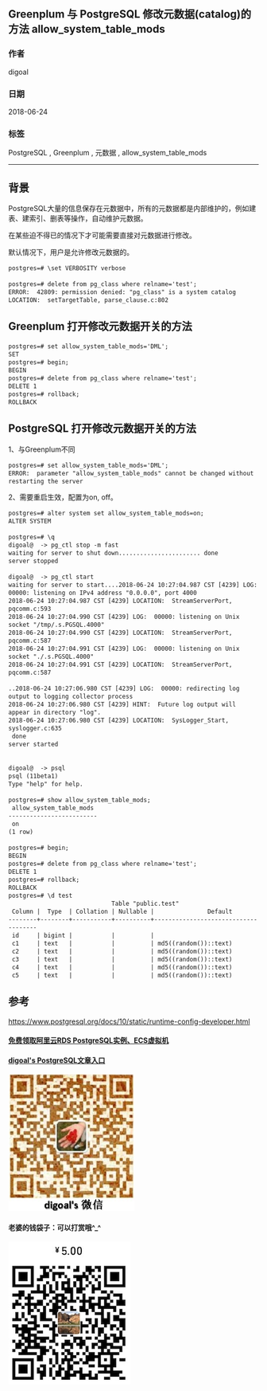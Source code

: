 ## Greenplum 与 PostgreSQL 修改元数据(catalog)的方法 allow_system_table_mods  
                                                             
### 作者                                                             
digoal                                                             
                                                             
### 日期                                                             
2018-06-24                                                           
                                                             
### 标签                                                             
PostgreSQL , Greenplum , 元数据 , allow_system_table_mods   
                                                             
----                                                             
                                                             
## 背景    
PostgreSQL大量的信息保存在元数据中，所有的元数据都是内部维护的，例如建表、建索引、删表等操作，自动维护元数据。  
  
在某些迫不得已的情况下才可能需要直接对元数据进行修改。  
  
默认情况下，用户是允许修改元数据的。  
  
```  
postgres=# \set VERBOSITY verbose  
  
postgres=# delete from pg_class where relname='test';  
ERROR:  42809: permission denied: "pg_class" is a system catalog  
LOCATION:  setTargetTable, parse_clause.c:802  
```  
  
## Greenplum 打开修改元数据开关的方法  
  
```  
postgres=# set allow_system_table_mods='DML';  
SET  
postgres=# begin;  
BEGIN  
postgres=# delete from pg_class where relname='test';  
DELETE 1  
postgres=# rollback;  
ROLLBACK  
```  
  
## PostgreSQL 打开修改元数据开关的方法  
1、与Greenplum不同  
  
```  
postgres=# set allow_system_table_mods='DML';  
ERROR:  parameter "allow_system_table_mods" cannot be changed without restarting the server  
```  
  
2、需要重启生效，配置为on, off。  
  
```  
postgres=# alter system set allow_system_table_mods=on;  
ALTER SYSTEM  
  
postgres=# \q  
digoal@  -> pg_ctl stop -m fast  
waiting for server to shut down....................... done  
server stopped  
  
digoal@  -> pg_ctl start  
waiting for server to start....2018-06-24 10:27:04.987 CST [4239] LOG:  00000: listening on IPv4 address "0.0.0.0", port 4000  
2018-06-24 10:27:04.987 CST [4239] LOCATION:  StreamServerPort, pqcomm.c:593  
2018-06-24 10:27:04.990 CST [4239] LOG:  00000: listening on Unix socket "/tmp/.s.PGSQL.4000"  
2018-06-24 10:27:04.990 CST [4239] LOCATION:  StreamServerPort, pqcomm.c:587  
2018-06-24 10:27:04.991 CST [4239] LOG:  00000: listening on Unix socket "./.s.PGSQL.4000"  
2018-06-24 10:27:04.991 CST [4239] LOCATION:  StreamServerPort, pqcomm.c:587  
  
..2018-06-24 10:27:06.980 CST [4239] LOG:  00000: redirecting log output to logging collector process  
2018-06-24 10:27:06.980 CST [4239] HINT:  Future log output will appear in directory "log".  
2018-06-24 10:27:06.980 CST [4239] LOCATION:  SysLogger_Start, syslogger.c:635  
 done  
server started  
  
  
digoal@  -> psql  
psql (11beta1)  
Type "help" for help.  
  
postgres=# show allow_system_table_mods;  
 allow_system_table_mods   
-------------------------  
 on  
(1 row)  
  
postgres=# begin;  
BEGIN  
postgres=# delete from pg_class where relname='test';  
DELETE 1  
postgres=# rollback;  
ROLLBACK  
postgres=# \d test  
                             Table "public.test"  
 Column |  Type  | Collation | Nullable |               Default                 
--------+--------+-----------+----------+-------------------------------------  
 id     | bigint |           |          |   
 c1     | text   |           |          | md5((random())::text)  
 c2     | text   |           |          | md5((random())::text)  
 c3     | text   |           |          | md5((random())::text)  
 c4     | text   |           |          | md5((random())::text)  
 c5     | text   |           |          | md5((random())::text)  
```  
  
## 参考  
https://www.postgresql.org/docs/10/static/runtime-config-developer.html  
  
  
  
  
  
  
  
  
  
  
  
  
  
  
#### [免费领取阿里云RDS PostgreSQL实例、ECS虚拟机](https://free.aliyun.com/ "57258f76c37864c6e6d23383d05714ea")
  
  
#### [digoal's PostgreSQL文章入口](https://github.com/digoal/blog/blob/master/README.md "22709685feb7cab07d30f30387f0a9ae")
  
  
![digoal's weixin](../pic/digoal_weixin.jpg "f7ad92eeba24523fd47a6e1a0e691b59")
  
  
#### 老婆的钱袋子：可以打赏哦^_^  
![wife's weixin ds](../pic/wife_weixin_ds.jpg "acd5cce1a143ef1d6931b1956457bc9f")
  
